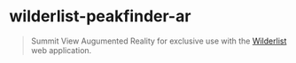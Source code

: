 # wilderlist-peakfinder-ar

> Summit View Augumented Reality for exclusive use with the [Wilderlist](https://wilderlist.app/) web application.
